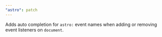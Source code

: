 ```yaml
---
"astro": patch
---
```


Adds auto completion for `astro:` event names when adding or removing event listeners on `document`.
